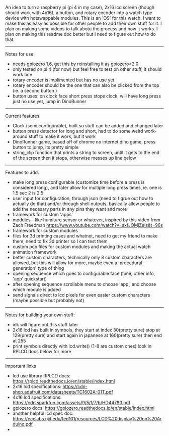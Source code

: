 An idea to turn a raspberry pi (pi 4 in my case), 2x16 lcd screen (though should work with 4x16), a button, and rotary encoder into a watch type device with hotswappable modules. 
This is an 'OS' for this watch. 
I want to make this as easy as possible for other people to add their own stuff for it.
I plan on making some videos to talk abotu the process and how it works.
I plan on making this readme doc better but I need to figure out how to do that.

---------------------------------------------------------------------------------------------------------------------------------------------------------------------------------

Notes for use: 
  -  needs gpiozero 1.6, get this by reinstalling it as gpiozero<2.0
  -  only tested on pi 4 (for now) but feel free to test on other stuff, it should work fine
  -  rotary encoder is implimented but has no use yet
  -  rotary encoder should be the one that can also be clicked from the top (ie. a second button )
  -  button uses: on clock face short press stops clock, will have long press just no use yet, jump in DinoRunner

---------------------------------------------------------------------------------------------------------------------------------------------------------------------------------

Current features:
  -  Clock (semi configurable), built so stuff can be added and changed later
  -  button press detector for long and short, had to do some weird work-around stuff to make it work, but it work
  -  DinoRunner game, based off of chrome no internet dino game, press button to jump, its pretty simple
  -  string_clip function that prints a string to screen, until it gets to the end of the screen then it stops, otherwise messes up line below

---------------------------------------------------------------------------------------------------------------------------------------------------------------------------------

Features to add:
  -  make long press configurable (customize time before a press is considered long), and later allow for multiple long press times, ie. one is 1.5 sec 2 is 2.5
  -  user input for configuration, through json (need to figrue out how to actually do that) and/or through shell outputs, basically allow people to add the necesary parts in any pins they want and more
  -  framework for custom 'apps'
  -  modules - like humiture sensor or whatever, inspired by this video from Zach Freedman https://www.youtube.com/watch?v=sxfJOMjZeIs&t=96s
  -  framework for custom modules
  -  files for 3d printing cases and whatnot, need to get my friend to make them, need to fix 3d printer so I can test them
  -  custom pcb files for custom modules and making the actual watch
  -  animation framework
  -  better custom characters, technically only 8 custom characters are allowed, but this will allow for more, maybe even a 'procedural generation' type of thing
  -  opening sequence which goes to configurable face (time, other info, 'app' quickstart)
  -  after opening sequence scrollable menu to choose 'app', and choose which module is added
  -  send signals direct to lcd pixels for even easier custom characters (maybe possible but probably not)
    
---------------------------------------------------------------------------------------------------------------------------------------------------------------------------------

Notes for building your own stuff: 
  -  idk will figure out this stuff later
  -  2x16 lcd has built in symbols, they start at index 30(pretty sure) stop at 129(pretty sure) and start again in japanese at 160(pretty sure) then end at 255
  -  print symbols directly with lcd.write(<num>) (1-8 are custom ones) look in RPLCD docs below for more 

---------------------------------------------------------------------------------------------------------------------------------------------------------------------------------

Important links
  -  lcd use library RPLCD docs: https://rplcd.readthedocs.io/en/stable/index.html
  -  2x16 lcd specifications: https://cdn-shop.adafruit.com/datasheets/TC1602A-01T.pdf
  -  4x16 lcd specifications: https://cdn.sparkfun.com/assets/9/5/f/7/b/HD44780.pdf
  -  gpiozero docs: https://gpiozero.readthedocs.io/en/stable/index.html
  -  another helpful lcd spec doc: https://ecelabs.njit.edu/fed101/resources/LCD%20display%20on%20Arduino.pdf
  -   
